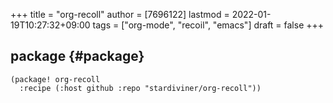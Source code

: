 +++
title = "org-recoll"
author = [7696122]
lastmod = 2022-01-19T10:27:32+09:00
tags = ["org-mode", "recoil", "emacs"]
draft = false
+++

## package {#package}

```elisp
(package! org-recoll
  :recipe (:host github :repo "stardiviner/org-recoll"))
```
